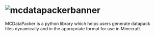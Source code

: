 # ![mcdatapackerbanner](https://user-images.githubusercontent.com/67003539/212128378-c981f3dc-ff85-4284-a010-6ce38b4fb19b.png)
MCDataPacker is a python library which helps users generate datapack files dynamically and in the appropriate format for use in Minecraft.
